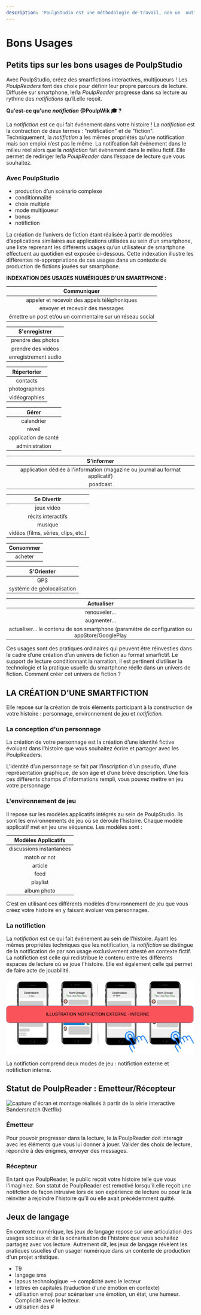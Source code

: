 ```yaml
---
description: 'PoulpStudio est une méthodologie de travail, non un  outil technique.'
---
```


# Bons Usages

## Petits tips sur les bons usages de PoulpStudio 

Avec PoulpStudio, créez des smartfictions interactives, multijoueurs ! Les _PoulpReaders_ font des choix pour définir leur propre parcours de lecture. Diffusée sur smartphone, le/la _PoulpReader_ progresse dans sa lecture au rythme des _notifictions_ qu’il.elle reçoit.

**Qu'est-ce qu'une** _**notifiction**_ **@PoulpWik 🎓 ?** 

La _notifiction_ est ce qui fait événement dans votre histoire ! La _notifiction_ est la contraction de deux termes : "notification" et de "fiction". Techniquement, la _notifiction_ a les mêmes propriétés qu’une notification mais son emploi n’est pas le même. La notifcation fait événement dans le milieu réel alors que la _notifiction_ fait événement dans le milieu fictif. Elle permet de rediriger le/la _PoulpReader_ dans l’espace de lecture que vous souhaitez.  


### Avec PoulpStudio 

* production d’un scénario complexe
* conditionnalité
* choix multiple
* mode multijoueur
* bonus
* notifiction

La création de l’univers de fiction étant réalisée à partir de modèles d’applications similaires aux applications utilisées au sein d’un smartphone, une liste reprenant les différents usages qu’un utilisateur de smartphone effectuent au quotidien est exposée ci-dessous. Cette indexation illustre les différentes ré-appropriations de ces usages dans un contexte de production de fictions jouées sur smartphone.  


**INDEXATION DES USAGES NUMÉRIQUES D'UN SMARTPHONE :** 

| **Communiquer** |
| :---: |
| appeler et recevoir des appels téléphoniques |
| envoyer et recevoir des messages  |
| émettre un post et/ou un commentaire sur un réseau social  |

| S'enregistrer |
| :---: |
| prendre des photos |
| prendre des vidéos |
| enregistrement audio  |

| Répertorier |
| :---: |
| contacts  |
| photographies |
| vidéographies |

| Gérer |
| :---: |
| calendrier |
| réveil |
| application de santé  |
| administration  |

| S'informer |
| :---: |
| application dédiée à l'information \(magazine ou journal au format applicatif\) |
| poadcast |

| Se Divertir |
| :---: |
| jeux vidéo |
| récits interactifs |
| musique |
| vidéos \(films, séries, clips, etc.\) |

| Consommer |
| :---: |
| acheter |

| S'Orienter |
| :---: |
| GPS |
| système de géolocalisation  |

| Actualiser |
| :---: |
| renouveler... |
| augmenter... |
| actualiser... le contenu de son smartphone \(paramètre de configuration ou appStore/GooglePlay |

Ces usages sont des pratiques ordinaires qui peuvent être réinvesties dans le cadre d’une création d’un univers de fiction au format smarfictif. Le support de lecture conditionnant la narration, il est pertinent d’utiliser la technologie et la pratique usuelle du smartphone réelle dans un univers de fiction. Comment créer cet univers de fiction ? 

## LA CRÉATION D'UNE SMARTFICTION 

Elle repose sur la création de trois éléments participant à la construction de votre histoire : personnage, environnement de jeu et _notifiction._ 

### La conception d'un personnage

La création de votre personnage est la création d’une identité fictive évoluant dans l’histoire que vous souhaitez écrire et partager avec les PoulpReaders.

L’identité d’un personnage se fait par l’inscription d’un pseudo, d’une représentation graphique, de son âge et d’une brève description. Une fois ces différents champs d'informations rempli, vous pouvez mettre en jeu votre personnage

### L'environnement de jeu 

Il repose sur les modèles applicatifs intégrés au sein de PoulpStudio. Ils sont les environnements de jeu où se déroule l’histoire. Chaque modèle applicatif met en jeu une séquence. Les modèles sont :

| Modèles Applicatifs |
| :---: |
| discussions instantanées |
| match or not  |
| article |
| feed |
| playlist |
| album photo  |

C’est en utilisant ces différents modèles d’environnement de jeu que vous créez votre histoire en y faisant évoluer vos personnages.  

### La notifiction 

La _notifiction_ est ce qui fait événement au sein de l'histoire. Ayant les mêmes propriétés techniques que les notification, la _notifiction_ se distingue de la notification de par son usage exclusivement attesté en contexte fictif. La notifiction est celle qui redistribue le contenu entre les différents espaces de lecture où se joue l'histoire. Elle est également celle qui permet de faire acte de jouabilité. 

![Notifiction re&#xE7;ue hors exp&#xE9;rience de lecture et notifiction re&#xE7;ue pendant mon exp&#xE9;rience de lecture.](.gitbook/assets/poulpnotif.png)

La notifiction comprend deux modes de jeu : notifiction externe et notifiction interne. 

## Statut de PoulpReader : Emetteur/Récepteur 

![capture d&apos;&#xE9;cran et montage r&#xE9;alis&#xE9;s &#xE0; partir de la s&#xE9;rie interactive Bandersnatch \(Netflix\) ](https://lh6.googleusercontent.com/nPiKrJmoJcc8PLcMw7uuHe-1OPESiUjXN76TIaoALAgpWzhFyqtOEnCkwGnBSH44gJNCXtf7sd7nWaT17KruMtB2EoMqWzHt2UCbcEduhqhj1n_FqIEaAgLrvUfd1oz9kowmVocm)

### Émetteur 

Pour pouvoir progresser dans la lecture, le.la PoulpReader doit interagir avec les éléments que vous lui donner à jouer. Valider des choix de lecture, répondre à des énigmes, envoyer des messages. 

### Récepteur

En tant que PoulpReader, le public reçoit votre histoire telle que vous l'imaginiez. Son statut de PoulpReader est remotivé lorsqu'il.elle reçoit une notifction de façon intrusive lors de son expérience de lecture ou pour le.la réinviter à rejoindre l'histoire qu'il ou elle avait précédemment quitté. 

## Jeux de langage

En contexte numérique, les jeux de langage repose sur une articulation des usages sociaux et de la scénarisation de l'histoire que vous souhaitez partagez avec vos lecture. Autrement dit, les jeux de langage révèlent les pratiques usuelles d'un usager numérique dans un contexte de production d'un projet artistique. 

* T9 
* langage sms 
* lapsus technologique --&gt; complicité avec le lecteur 
* lettres en capitales \(traduction d'une émotion en contexte\) 
* utilisation emoji pour scénariser une émotion, un état, une humeur. Complicité avec le lecteur. 
* utilisation des \# 

##  



